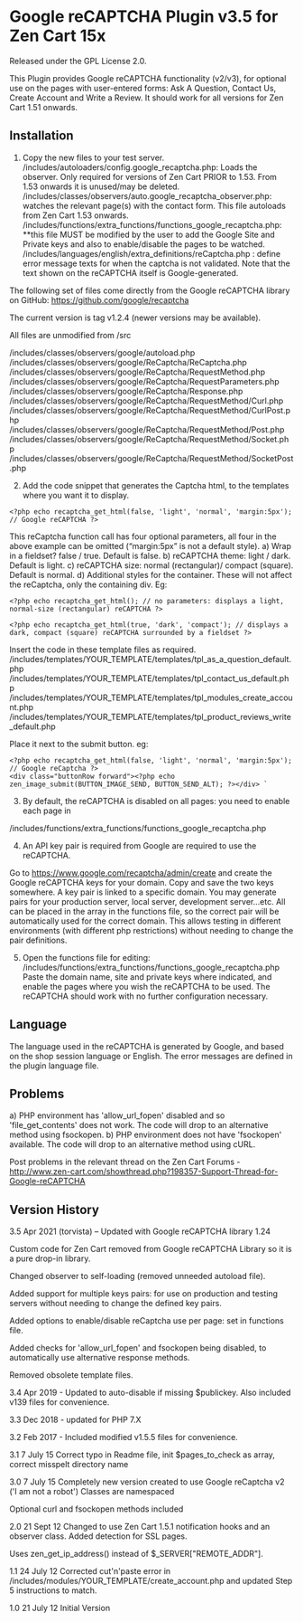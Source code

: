 # Google reCAPTCHA Plugin v3.5 for Zen Cart 15x

Released under the GPL License 2.0.

This Plugin provides Google reCAPTCHA functionality (v2/v3), for optional use on the pages with user-entered forms: Ask A Question, Contact Us, Create Account and Write a Review. It should work for all versions for Zen Cart 1.51 onwards.

## Installation

1. Copy the new files to your test server.
/includes/autoloaders/config.google_recaptcha.php: Loads the observer. Only required for versions of Zen Cart PRIOR to 1.53. From 1.53 onwards it is unused/may be deleted.
/includes/classes/observers/auto.google_recaptcha_observer.php: watches the relevant page(s) with the contact form. This file autoloads from Zen Cart 1.53 onwards.
/includes/functions/extra_functions/functions_google_recaptcha.php: **this file MUST be modified by the user to add the Google Site and Private keys and also to enable/disable the pages to be watched.
/includes/languages/english/extra_definitions/reCaptcha.php : define error message texts for when the captcha is not validated. Note that the text shown on the reCAPTCHA itself is Google-generated.

The following set of files come directly from the Google reCAPTCHA library on GitHub: https://github.com/google/recaptcha

The current version is tag v1.2.4 (newer versions may be available).

All files are unmodified from /src 

/includes/classes/observers/google/autoload.php
/includes/classes/observers/google/ReCaptcha/ReCaptcha.php
/includes/classes/observers/google/ReCaptcha/RequestMethod.php
/includes/classes/observers/google/ReCaptcha/RequestParameters.php
/includes/classes/observers/google/ReCaptcha/Response.php
/includes/classes/observers/google/ReCaptcha/RequestMethod/Curl.php
/includes/classes/observers/google/ReCaptcha/RequestMethod/CurlPost.php
/includes/classes/observers/google/ReCaptcha/RequestMethod/Post.php
/includes/classes/observers/google/ReCaptcha/RequestMethod/Socket.php
/includes/classes/observers/google/ReCaptcha/RequestMethod/SocketPost.php


2. Add the code snippet that generates the Captcha html, to the templates where you want it to display.
````
<?php echo recaptcha_get_html(false, 'light', 'normal', 'margin:5px'); // Google reCAPTCHA ?>
````
This reCaptcha function call has four optional parameters, all four in the above example can be omitted (“margin:5px” is not a default style).
a)	Wrap in a fieldset? false / true. Default is false.
b)	reCAPTCHA theme: light / dark. Default is light.
c)	reCAPTCHA size: normal (rectangular)/ compact (square). Default is normal.
d)	Additional styles for the container. These will not affect the reCaptcha, only the containing div.
Eg:
````
<?php echo recaptcha_get_html(); // no parameters: displays a light, normal-size (rectangular) reCAPTCHA ?>
````
````
<?php echo recaptcha_get_html(true, 'dark', 'compact'); // displays a dark, compact (square) reCAPTCHA surrounded by a fieldset ?>
````
Insert the code in these template files as required.
/includes/templates/YOUR_TEMPLATE/templates/tpl_as_a_question_default.php	
/includes/templates/YOUR_TEMPLATE/templates/tpl_contact_us_default.php
/includes/templates/YOUR_TEMPLATE/templates/tpl_modules_create_account.php
/includes/templates/YOUR_TEMPLATE/templates/tpl_product_reviews_write_default.php

Place it next to the submit button.
eg:
````</fieldset>
<?php echo recaptcha_get_html(false, 'light', 'normal', 'margin:5px'); // Google reCaptcha ?>
<div class="buttonRow forward"><?php echo zen_image_submit(BUTTON_IMAGE_SEND, BUTTON_SEND_ALT); ?></div> `
````

3. By default, the reCAPTCHA is disabled on all pages: you need to enable each page in

/includes/functions/extra_functions/functions_google_recaptcha.php

4. An API key pair is required from Google are required to use the reCAPTCHA.

Go to
https://www.google.com/recaptcha/admin/create 
and create the Google reCAPTCHA keys for your domain.
Copy and save the two keys somewhere.
A key pair is linked to a specific domain.
You may generate pairs for your production server, local server, development server…etc. All can be placed in the array in the functions file, so the correct pair will be automatically used for the correct domain. This allows testing in different environments (with different php restrictions) without needing to change the pair definitions.

5. Open the functions file for editing: 
/includes/functions/extra_functions/functions_google_recaptcha.php 
Paste the domain name, site and private keys where indicated, and enable the pages where you wish the reCAPTCHA to be used.
 The reCAPTCHA should work with no further configuration necessary.

## Language
The language used in the reCAPTCHA is generated by Google, and based on the shop session language or English.
The error messages are defined in the plugin language file.

## Problems
a)	PHP environment has 'allow_url_fopen' disabled and so 'file_get_contents' does not work. The code will drop to an alternative method using fsockopen.
b)	PHP environment does not have 'fsockopen' available. The code will drop to an alternative method using cURL.

Post problems in the relevant thread on the Zen Cart Forums - http://www.zen-cart.com/showthread.php?198357-Support-Thread-for-Google-reCAPTCHA 

## Version History
3.5 Apr 2021 (torvista) – Updated with Google reCAPTCHA library 1.24

Custom code for Zen Cart removed from Google reCAPTCHA Library so it is a pure drop-in library.

Changed observer to self-loading (removed unneeded autoload file).

Added support for multiple keys pairs: for use on production and testing servers without needing to change the defined key pairs.

Added options to enable/disable reCaptcha use per page: set in functions file.

Added checks for 'allow_url_fopen' and fsockopen being disabled, to automatically use alternative response methods.

Removed obsolete template files.


3.4 Apr 2019 - Updated to auto-disable if missing $publickey. Also included v139 files for convenience.

3.3 Dec 2018 - updated for PHP 7.X

3.2 Feb 2017 - Included modified v1.5.5 files for convenience.

3.1 7 July 15	Correct typo in Readme file, init $pages_to_check as array, correct misspelt directory name

3.0 7 July 15	Completely new version created to use Google reCaptcha v2 ('I am not a robot')
Classes are namespaced

Optional curl and fsockopen methods included

2.0	21 Sept 12	Changed to use Zen Cart 1.5.1 notification hooks and an observer class. 
Added detection for SSL pages.

Uses zen_get_ip_address() instead of $_SERVER["REMOTE_ADDR"]. 

1.1	24 July 12	Corrected cut'n'paste error in /includes/modules/YOUR_TEMPLATE/create_account.php and updated Step 5 instructions to match.

1.0	21 July 12	Initial Version
